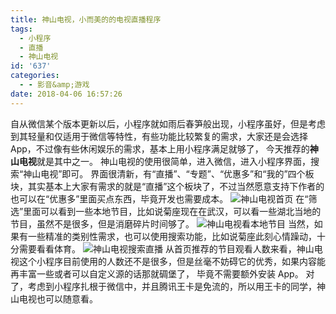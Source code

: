 ```yaml
---
title: 神山电视，小而美的的电视直播程序
tags:
  - 小程序
  - 直播
  - 神山电视
id: '637'
categories:
  - - 影音&amp;游戏
date: 2018-04-06 16:57:26
---
```


自从微信某个版本更新以后，小程序就如雨后春笋般出现，小程序虽好，但是考虑到其轻量和仅适用于微信等特性，有些功能比较繁复的需求，大家还是会选择 App，不过像有些休闲娱乐的需求，基本上用小程序满足就够了， 今天推荐的**神山电视**就是其中之一。 神山电视的使用很简单，进入微信，进入小程序界面，搜索“神山电视”即可。 界面很清新，有“直播”、“专题”、“优惠多”和“我的”四个板块，其实基本上大家有需求的就是“直播”这个板块了，不过当然愿意支持下作者的也可以在“优惠多”里面买点东西，毕竟开发也需要成本。 ![神山电视首页](https://i.loli.net/2018/04/06/5ac735ce2473e.jpg) 在“筛选”里面可以看到一些本地节目，比如说菊座现在在武汉，可以看一些湖北当地的节目，虽然不是很多，但是消磨碎片时间够了。 ![神山电视看本地节目](https://i.loli.net/2018/04/06/5ac735f09a1ad.jpg) 当然，如果有一些精准的类别性需求，也可以使用搜索功能，比如说菊座此刻心情躁动，十分需要看看体育。 ![神山电视搜索直播](https://i.loli.net/2018/04/06/5ac73610432be.jpg) 从首页推荐的节目观看人数来看，神山电视这个小程序目前使用的人数还不是很多，但是丝毫不妨碍它的优秀，如果内容能再丰富一些或者可以自定义源的话那就碉堡了， 毕竟不需要额外安装 App。 对了，考虑到小程序扎根于微信中，并且腾讯王卡是免流的，所以用王卡的同学，神山电视也可以随意看。
